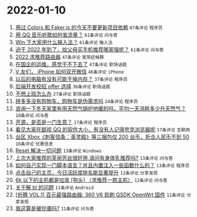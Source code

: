 # 2022-01-10

1. [用过 Colors 和 Faker.js 的今天不要更新项目依赖](https://www.v2ex.com/t/827224) `87条评论` `程序员`
1. [用 QQ 音乐听歌如何省流量？](https://www.v2ex.com/t/827208) `61条评论` `问与答`
1. [Win 下大家用什么输入法？](https://www.v2ex.com/t/827232) `61条评论` `输入法`
1. [迫于 2022 年到了，给父母买手机推荐哪家强呢？](https://www.v2ex.com/t/827237) `61条评论` `问与答`
1. [2022 求推荐路由器](https://www.v2ex.com/t/827212) `47条评论` `宽带症候群`
1. [在国企的运维，感觉干不下去了](https://www.v2ex.com/t/827241) `47条评论` `职场话题`
1. [V 友们， iPhone 如何双开微信](https://www.v2ex.com/t/827238) `46条评论` `iPhone`
1. [以后的电脑有没有可能干掉内存？](https://www.v2ex.com/t/827298) `37条评论` `程序员`
1. [后端开发校招 offer 选择](https://www.v2ex.com/t/827223) `36条评论` `职场话题`
1. [不想上班怎么办](https://www.v2ex.com/t/827233) `27条评论` `职场话题`
1. [拼多多没有购物车，购物车是伪需求吗](https://www.v2ex.com/t/827246) `24条评论` `程序员`
1. [咨询一下冬天家里有用天然气锅炉地暖的吗，平均一天消耗多少升天然气？](https://www.v2ex.com/t/827264) `18条评论` `问与答`
1. [开源，是否是一门生意？](https://www.v2ex.com/t/827256) `17条评论` `程序员`
1. [看见大家在鄙视 QQ 的软件大小，有没有人记得夸克浏览器呢](https://www.v2ex.com/t/827235) `17条评论` `互联网`
1. [台区 Xbox《刺客信条：英灵殿》等三捆包仅 200 台币，折合人民币不到 50](https://www.v2ex.com/t/827291) `16条评论` `优惠信息`
1. [Reset 解决一切问题](https://www.v2ex.com/t/827253) `13条评论` `Windows`
1. [上次大家推荐的芙丽芳丝很好用,请问有身体乳推荐吗?](https://www.v2ex.com/t/827228) `13条评论` `问与答`
1. [如何自己实现一门脚本语言？并且内置注入一些函数什么的？](https://www.v2ex.com/t/827209) `13条评论` `程序员`
1. [点击自己的主页，今日活跃度排名能显著提升](https://www.v2ex.com/t/827234) `12条评论` `分享发现`
1. [6k 以下的主机都是垃圾 [狗头] （求推荐一款主机）](https://www.v2ex.com/t/827231) `12条评论` `问与答`
1. [关于解 bl 的问题](https://www.v2ex.com/t/827340) `11条评论` `Android`
1. [[折腾 VOL.1] 百元最强路由器: 360 V6 软刷 QSDK OpenWrt 固件](https://www.v2ex.com/t/827306) `11条评论` `分享发现`
1. [我这算是被抄袭吗?](https://www.v2ex.com/t/827302) `11条评论` `问与答`
